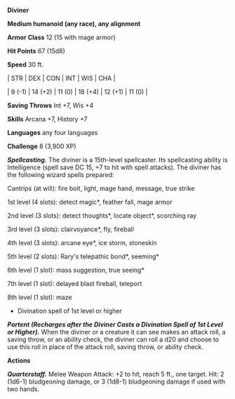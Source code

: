 **Diviner**

**Medium humanoid (any race), any alignment**

**Armor Class** 12 (15 with mage armor)

**Hit Points** 67 (15d8)

**Speed** 30 ft.

|   STR   |   DEX   |   CON   |   INT   |   WIS   |   CHA   |
  
| 9 (-1) | 14 (+2) | 11 (0) | 18 (+4) | 12 (+1) | 11 (0) |

**Saving Throws** Int +7, Wis +4

**Skills** Arcana +7, History +7

**Languages** any four languages

**Challenge** 8 (3,900 XP)

***Spellcasting.*** The diviner is a 15th-level spellcaster. Its spellcasting ability is Intelligence (spell save DC 15, +7 to hit with spell attacks). The diviner has the following wizard spells prepared:

Cantrips (at will): fire bolt, light, mage hand, message, true strike

1st level (4 slots): detect magic*, feather fall, mage armor

2nd level (3 slots): detect thoughts*, locate object*, scorching ray

3rd level (3 slots): clairvoyance*, fly, fireball

4th level (3 slots): arcane eye*, ice storm, stoneskin

5th level (2 slots): Rary's telepathic bond*, seeming*

6th level (1 slot): mass suggestion, true seeing*

7th level (1 slot): delayed blast fireball, teleport

8th level (1 slot): maze

* Divination spell of 1st level or higher

***Portent (Recharges after the Diviner Casts a Divination Spell of 1st Level or Higher).*** When the diviner or a creature it can see makes an attack roll, a saving throw, or an ability check, the diviner can roll a d20 and choose to use this roll in place of the attack roll, saving throw, or ability check.

**Actions**

***Quarterstaff.*** Melee Weapon Attack: +2 to hit, reach 5 ft., one target. Hit: 2 (1d6-1) bludgeoning damage, or 3 (1d8-1) bludgeoning damage if used with two hands.

